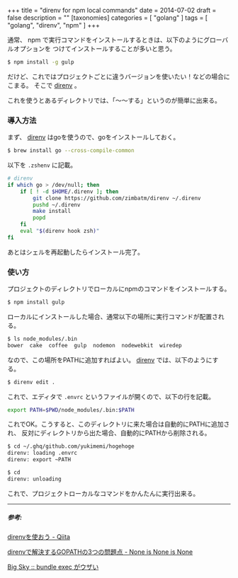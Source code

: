 +++
title = "direnv for npm local commands"
date = 2014-07-02
draft = false
description = ""
[taxonomies]
categories = [ "golang" ]
tags = [ "golang", "direnv", "npm" ]
+++

通常、 npm で実行コマンドをインストールするときは、以下のようにグローバルオプションを
つけてインストールすることが多いと思う。

```sh
$ npm install -g gulp
```

だけど、これではプロジェクトごとに違うバージョンを使いたい！などの場合にこまる。
そこで [direnv](https://github.com/zimbatm/direnv) 。

これを使うとあるディレクトリでは、「〜〜する」というのが簡単に出来る。

### 導入方法

まず、 [direnv](https://github.com/zimbatm/direnv) はgoを使うので、goをインストールしておく。

<!-- more -->
```sh
$ brew install go --cross-compile-common
```

以下を `.zshenv` に記載。

```sh
# direnv
if which go > /dev/null; then
    if [ ! -d $HOME/.direnv ]; then
        git clone https://github.com/zimbatm/direnv ~/.direnv
        pushd ~/.direnv
        make install
        popd
    fi
    eval "$(direnv hook zsh)"
fi
```

あとはシェルを再起動したらインストール完了。

### 使い方

プロジェクトのディレクトリでローカルにnpmのコマンドをインストールする。

```sh
$ npm install gulp
```

ローカルにインストールした場合、通常以下の場所に実行コマンドが配置される。

```sh
$ ls node_modules/.bin
bower  cake  coffee  gulp  nodemon  nodewebkit  wiredep
```

なので、この場所をPATHに追加すればよい。
[direnv](https://github.com/zimbatm/direnv) では、以下のようにする。

```sh
$ direnv edit .
```

これで、エディタで `.envrc` というファイルが開くので、以下の行を記載。

```sh
export PATH=$PWD/node_modules/.bin:$PATH
```

これでOK。こうすると、このディレクトリに来た場合は自動的にPATHに追加され、
反対にディレクトリから出た場合、自動的にPATHから削除される。

```sh
$ cd ~/.ghq/github.com/yukimemi/hogehoge
direnv: loading .envrc
direnv: export ~PATH
```

```sh
$ cd
direnv: unloading
```

これで、プロジェクトローカルなコマンドをかんたんに実行出来る。

- - -

##### 参考:

[direnvを使おう - Qiita](http://qiita.com/kompiro/items/5fc46089247a56243a62)

[direnvで解決するGOPATHの3つの問題点 - None is None is None](http://doloopwhile.hatenablog.com/entry/2014/06/18/010449)

[Big Sky :: bundle exec がウザい](http://mattn.kaoriya.net/software/lang/ruby/20140314032519.htm)

